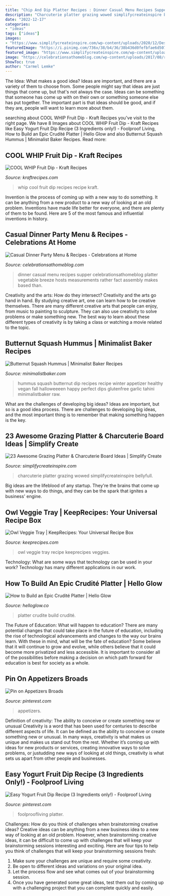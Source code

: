 ```yaml
---
title: "Chip And Dip Platter Recipes : Dinner Casual Menu Recipes Supper Celebrationsathomeblog Platter Vegetable Breeze Hosts Measurements Rather Fact Assembly Makes Based Than"
description: "Charcuterie platter grazing wowed simplifycreateinspire bellyfull"
date: "2022-12-17"
categories:
- "ideas"
tags: ["ideas"]
images:
- "https://www.simplifycreateinspire.com/wp-content/uploads/2020/12/Dessert-Charcuterie-Board-blog-1-512x768.jpg"
featuredImage: "https://i.pinimg.com/736x/38/b4/36/38b436d0fefbfae6d5078f91b6c2acd1.jpg"
featured_image: "https://www.simplifycreateinspire.com/wp-content/uploads/2020/12/Dessert-Charcuterie-Board-blog-1-512x768.jpg"
image: "https://celebrationsathomeblog.com/wp-content/uploads/2017/08/roasted-vegetable-platter-1.jpg"
ShowToc: true
author: "Carmel Lemke"
---
```



The Idea: What makes a good idea?
Ideas are important, and there are a variety of them to choose from. Some people might say that ideas are just things that come up, but that's not always the case. Ideas can be something that someone has come up with on their own or something someone else has put together. The important part is that ideas should be good, and if they are, people will want to learn more about them.

	

		
searching about COOL WHIP Fruit Dip - Kraft Recipes you've visit to the right page. We have 8 Images about COOL WHIP Fruit Dip - Kraft Recipes like Easy Yogurt Fruit Dip Recipe (3 Ingredients only!) - Foolproof Living, How to Build an Epic Crudité Platter | Hello Glow and also Butternut Squash Hummus | Minimalist Baker Recipes. Read more:
		
    
## COOL WHIP Fruit Dip - Kraft Recipes

<img loading=lazy src="http://assets.kraftfoods.com/recipe_images/opendeploy/527533_1_1_retail-f4b66f27fa276585d996eea87302e636bb48fb95_642x428.jpg" onerror="this.onerror=null;this.src='https://tse3.mm.bing.net/th?id=OIP.SZ3MPGdsLhVKCBHWxg9h3AHaE8&amp;pid=15.1';" alt="COOL WHIP Fruit Dip - Kraft Recipes">

_Source: kraftrecipes.com_

>whip cool fruit dip recipes recipe kraft. 

	

Invention is the process of coming up with a new way to do something. It can be anything from a new product to a new way of looking at an old problem. Inventions have made life better for everyone, and there are plenty of them to be found. Here are 5 of the most famous and influential inventions in history.

    
## Casual Dinner Party Menu &amp; Recipes - Celebrations At Home

<img loading=lazy src="https://celebrationsathomeblog.com/wp-content/uploads/2017/08/roasted-vegetable-platter-1.jpg" onerror="this.onerror=null;this.src='https://tse1.mm.bing.net/th?id=OIP.hTDPB2liLlmAXqzbr4GIhQHaKp&amp;pid=15.1';" alt="Casual Dinner Party Menu &amp; Recipes - Celebrations at Home">

_Source: celebrationsathomeblog.com_

>dinner casual menu recipes supper celebrationsathomeblog platter vegetable breeze hosts measurements rather fact assembly makes based than. 

	

Creativity and the arts: How do they intersect?
Creativity and the arts go hand in hand. By studying creative art, one can learn how to be creative themselves. There are many different creative arts that people can enjoy, from music to painting to sculpture. They can also use creativity to solve problems or make something new. The best way to learn about these different types of creativity is by taking a class or watching a movie related to the topic.

    
## Butternut Squash Hummus | Minimalist Baker Recipes

<img loading=lazy src="http://minimalistbaker.com/wp-content/uploads/2015/09/BUTTERNUT-SQUASH-Hummus-A-healthy-dip-thats-perfect-for-fall-and-winter-vegan-glutenfree-hummus-dip-appetizer-fall-recipe-healthy.jpg" onerror="this.onerror=null;this.src='https://tse4.mm.bing.net/th?id=OIP.fBicgtfzDO5ghVeSaXlz0QHaLH&amp;pid=15.1';" alt="Butternut Squash Hummus | Minimalist Baker Recipes">

_Source: minimalistbaker.com_

>hummus squash butternut dip recipes recipe winter appetizer healthy vegan fall halloweeeen happy perfect dips glutenfree garlic tahini minimalistbaker raw. 

	

What are the challenges of developing big ideas?
Ideas are important, but so is a good idea process. There are challenges to developing big ideas, and the most important thing is to remember that making something happen is the key.

    
## 23 Awesome Grazing Platter &amp; Charcuterie Board Ideas | Simplify Create

<img loading=lazy src="https://www.simplifycreateinspire.com/wp-content/uploads/2020/12/Dessert-Charcuterie-Board-blog-1-512x768.jpg" onerror="this.onerror=null;this.src='https://tse2.mm.bing.net/th?id=OIP.-BMn6GJk9OkV1AyQnnd04QHaLH&amp;pid=15.1';" alt="23 Awesome Grazing Platter &amp; Charcuterie Board Ideas | Simplify Create">

_Source: simplifycreateinspire.com_

>charcuterie platter grazing wowed simplifycreateinspire bellyfull. 

	

Big ideas are the lifeblood of any startup. They're the brains that come up with new ways to do things, and they can be the spark that ignites a business' engine.

    
## Owl Veggie Tray | KeepRecipes: Your Universal Recipe Box

<img loading=lazy src="https://keeprecipes.com/sites/keeprecipes/files/imagecache/recipe_large/veggies_2.jpg" onerror="this.onerror=null;this.src='https://tse3.mm.bing.net/th?id=OIP.ORvw5Vx4Qmwz1SViQwnsRwHaJ2&amp;pid=15.1';" alt="Owl Veggie Tray | KeepRecipes: Your Universal Recipe Box">

_Source: keeprecipes.com_

>owl veggie tray recipe keeprecipes veggies. 

	

Technology: What are some ways that technology can be used in your work?
Technology has many different applications in our work.

    
## How To Build An Epic Crudité Platter | Hello Glow

<img loading=lazy src="http://helloglow.co/wp-content/uploads/2017/07/How-to-Build-an-Epic-Crudite-Platter.jpg" onerror="this.onerror=null;this.src='https://tse3.mm.bing.net/th?id=OIP.A4PR0pmszsl5lvZzzEdvuQHaKL&amp;pid=15.1';" alt="How to Build an Epic Crudité Platter | Hello Glow">

_Source: helloglow.co_

>platter crudite build crudité. 

	

The Future of Education: What will happen to education?
There are many potential changes that could take place in the future of education, including the rise of technological advancements and changes to the way our brains learn. With these in mind, what will be the fate of education? Some believe that it will continue to grow and evolve, while others believe that it could become more privatized and less accessible. It is important to consider all of the possibilities before making a decision on which path forward for education is best for society as a whole.

    
## Pin On Appetizers Broads

<img loading=lazy src="https://i.pinimg.com/736x/38/b4/36/38b436d0fefbfae6d5078f91b6c2acd1.jpg" onerror="this.onerror=null;this.src='https://tse1.mm.bing.net/th?id=OIP.7bny0ZCqoVJNAQraJB6SbAHaLH&amp;pid=15.1';" alt="Pin on Appetizers Broads">

_Source: pinterest.com_

>appetizers. 

	

Definition of creativity: The ability to conceive or create something new or unusual
Creativity is a word that has been used for centuries to describe different aspects of life. It can be defined as the ability to conceive or create something new or unusual. In many ways, creativity is what makes us unique and makes us stand out from the rest. Whether it’s coming up with ideas for new products or services, creating innovative ways to solve problems, or justudding new ways of looking at old things, creativity is what sets us apart from other people and businesses.

    
## Easy Yogurt Fruit Dip Recipe (3 Ingredients Only!) - Foolproof Living

<img loading=lazy src="https://i.pinimg.com/originals/f7/43/e8/f743e8d212d420269c5c1d59bea008fb.jpg" onerror="this.onerror=null;this.src='https://tse2.mm.bing.net/th?id=OIP.vCduxVsY7v0-5OeaQQWM7wHaLU&amp;pid=15.1';" alt="Easy Yogurt Fruit Dip Recipe (3 Ingredients only!) - Foolproof Living">

_Source: pinterest.com_

>foolproofliving platter. 

	

Challenges: How do you think of challenges when brainstorming creative ideas?
Creative ideas can be anything from a new business idea to a new way of looking at an old problem. However, when brainstorming creative ideas, it can be difficult to come up with challenges that will keep your brainstorming sessions interesting and exciting. Here are four tips to help you think of challenges that will keep your brainstorming sessions fresh: 
1) Make sure your challenges are unique and require some creativity.
2) Be open to different ideas and variations on your original idea.
3) Let the process flow and see what comes out of your brainstorming session.
4) Once you have generated some great ideas, test them out by coming up with a challenging project that you can complete quickly and easily.

